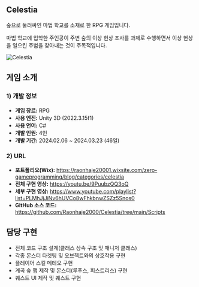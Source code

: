 ## Celestia

숲으로 둘러싸인 마법 학교를 소재로 한 RPG 게임입니다.

마법 학교에 입학한 주인공이 주변 숲의 이상 현상 조사를 과제로 수행하면서 이상 현상을 일으킨 주범을 찾아내는 것이 주목적입니다.


![Celestia](https://github.com/Raonhaje2000/Celestia/assets/81238355/8a4a6945-ab8f-4371-a60a-89fadb489d4f)


## 게임 소개

### 1) 개발 정보
+ **게임 장르:** RPG
+ **사용 엔진:** Unity 3D (2022.3.15f1)
+ **사용 언어:** C#
+ **개발 인원:** 4인
+ **개발 기간:** 2024.02.06 ~ 2024.03.23 (46일)

### 2) URL
+ **포트폴리오(Wix):** https://raonhaje20001.wixsite.com/zero-gameprogramming/blog/categories/celestia
+ **전체 구현 영상:** https://youtu.be/9PuubzQQ3oQ
+ **세부 구현 영상:** https://www.youtube.com/playlist?list=PLMhJjJiNv6hUVCo8wFhkbnwZSZz5Snos0
+ **GitHub 소스 코드:** https://github.com/Raonhaje2000/Celestia/tree/main/Scripts


## 담당 구현

+ 전체 코드 구조 설계(클래스 상속 구조 및 매니저 클래스)
+ 각종 몬스터 타겟팅 및 오브젝트와의 상호작용 구현
+ 플레이어 스킬 메테오 구현
+ 계곡 숲 맵 제작 및 몬스터(루푸스, 피스트리스) 구현
+ 퀘스트 UI 제작 및 퀘스트 구현
